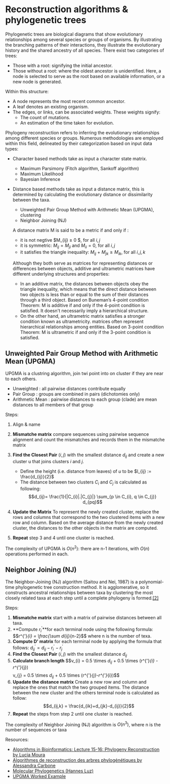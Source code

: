 # Reconstruction algorithms & phylogenetic trees
 
Phylogenetic trees are biological diagrams that show evolutionary relationships among several species or groups of organisms. By illustrating the branching patterns of their interactions, they illustrate the evolutionary history and the shared ancestry of all species. There exist two categories of trees:
- Those with a root: signifying the initial ancestor.
- Those without a root: where the oldest ancestor is unidentified. Here, a node is selected to serve as the root based on available information, or a new node is generated.
  
Within this structure:
- A node represents the most recent common ancestor.
- A leaf denotes an existing organism.
- The edges, or links, can be associated weights. These weights signify:
  - The count of mutations.
  - An estimation of the time taken for evolution.


Phylogeny reconstruction refers to inferring the evolutionary relationships among different species or groups. Numerous methodologies are employed within this field, delineated by their categorization based on input data types:
* Character based methods take as input a character state matrix.
  * Maximum Parsimony (Fitch algorithm, Sankoff algorithm)
  * Maximum Likelihood
  * Bayesian Inference
* Distance based methods take as input a distance matrix, this is determined by calculating the evolutionary distance or dissimilarity between the taxa.
  * Unweighted Pair Group Method with Arithmetic Mean (UPGMA), clustering
  * Neighbor Joining (NJ)

  A distance matrix M is said to be a metric if and only if :
  * it is not negtive  $M_{ij} ≥ 0 $, for all  $i, j$
  * it is symmetric: $M_{ij} = M_{ji}$ and $M_{ii} = 0$, for all $i, j$
  * it satisfies the triangle inequality: $M_{ij}$ + $M_{jk} ≥ M_{ik}$, for all $i, j, k$

  Although they both serve as matrices for representing distances or differences between objects, additive and ultrametric matrices have different underlying structures and properties:
  * In an additive matrix, the distances between objects obey the triangle inequality, which means that the direct distance between two objects is less than or equal to the sum of their distances through a third object. Based on Buneman’s 4-point condition Theorem:  M is additive if and only if the 4-point condition is satisfied. It doesn't necessarily imply a hierarchical structure.
  * On the other hand, an ultrametric matrix satisfies a stronger condition known as ultrametricity. matrices often represent hierarchical relationships among entities. Based on 3-point condition Theorem: M is ultrametric if and only if the 3-point condition is satisfied.
 
 
## Unweighted Pair Group Method with Arithmetic Mean (UPGMA)
UPGMA is a clustring algorithm, join twi point into on cluster if they are near to each others.
* Unweighted : all pairwise distances contribute equally
* Pair Group : groups are combined in pairs (dichotomies only)
* Arithmetic Mean : pairwise distances to each group (clade) are mean distances to all members of that group

Steps: 
1. Align & name
2. **Mismatche matrix** compare sequences using pairwise sequence alignment and count the mismatches and records them in the mismatche matrix
3. **Find the Closest Pair** $(i,j)$ with the smallest distance $d_{ij}$ and create a new cluster u that joins clusters $i$ and $j$.
   *  Define the height (i.e. distance from leaves) of $u$ to be $l_{ij} := \frac{d_{ij}}{2}$
   * The distance between two clusters $C_{i}$ and $C_{j}$ is calculated as following:
   $$d_{ij}= \frac{1}{|C_{i}|.|C_{j}|} \sum_{p \in C_{i}, q \in C_{j}} d_{pq}$$
  
4. **Update the Matrix** To represent the newly created cluster, replace the rows and columns that correspond to the two clustered items with a new row and column. Based on the average distance from the newly created cluster, the distances to the other objects in the matrix are computed.
5. **Repeat** step 3 and 4 until one cluster is reached.

The complexity of UPGMA is $O(n^{2})$: there are n-1 iterations, with $O(n)$ operations performed in each.

## Neighbor Joining (NJ)
The Neighbor-Joining (NJ) algorithm (Saitou and Nei, 1987) is a polynomial-time phylogenetic tree construction method. It is agglomerative, so it constructs ancestral relationships between taxa by clustering the most closely related taxa at each step until a complete phylogeny is formed.[[2]](https://www.frontiersin.org/articles/10.3389/fgene.2020.584785/full#:~:text=The%20Neighbor%2DJoining%20(NJ),a%20complete%20phylogeny%20is%20formed.)

Steps:
1. **Mismatche matrix** start with a matrix of pairwise distances between all taxa.
2. **Compute $r^{'}_{i}$**for each terminal node using the following formula: $$r^{'}_{i} = \frac{\sum d_{ij}{n-2}$$ where n is the number of texa.
3. **Compute D' matrix** for each terminal node by applying the formula that follows: $d^{'}_{ij} = d_{ij} -r^{'}_{i} -r^{'}_{j}$
4. **Find the Closest Pair** $(i,j)$ with the smallest distance $d_{ij}$
5. **Calculate branch length** $$v_{i} = 0.5 \times $d_{ij}$ + 0.5 \times (r^{'}_{i} -r^{'}_{j}) $$ $$v_{j} = 0.5 \times $d_{ij}$ + 0.5 \times (r^{'}_{j}-r^{'}_{i})$$
6. **Upadate the distance matrix** Create a new row and column and replace the ones that match the two grouped items. The distance between the new cluster and the others terminal node is calculated as follow:
   $$d_{ij,k} = \frac{d_{ik}+d_{jk}-d_{ij}}{2}$$
7. **Repeat** the steps from step 2 until one cluster is reached.


The complexity of Neighbor Joining (NJ) algorithm is  $O(n^{3})$, where n is the number of sequences or taxa

Resources: 
* [Algorithms in Bioinformatics: Lecture 15-16: Phylogeny Reconstruction by Lucia Moura](https://www.site.uottawa.ca/~lucia/courses/5126-11/lecturenotes/16-17PhylogenyReconstruction.pdf)
* [Algorithmes de reconstruction des arbres phylogénétiques by Alessandra Carbone](https://www.ihes.fr/~carbone/L4_AAGB_Arbres_Phylogenetiques.pdf)
* [Molecular Phylogenetics (Hannes Luz)](https://www.molgen.mpg.de/3373145/evolution.pdf)
* [UPGMA Worked Example](http://www.slimsuite.unsw.edu.au/teaching/upgma/)

